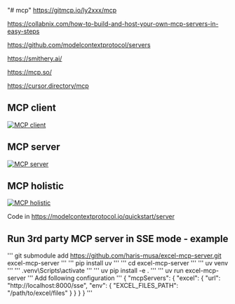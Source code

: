 "# mcp" 
https://gitmcp.io/ly2xxx/mcp

https://collabnix.com/how-to-build-and-host-your-own-mcp-servers-in-easy-steps

https://github.com/modelcontextprotocol/servers

https://smithery.ai/

https://mcp.so/

https://cursor.directory/mcp

## MCP client
[![ MCP client](https://img.youtube.com/vi/L94WBLL0KjY/hqdefault.jpg)](https://m.youtube.com/watch?v=L94WBLL0KjY)

## MCP server
[![ MCP server](https://img.youtube.com/vi/qb95jXnCOdc/hqdefault.jpg)](https://m.youtube.com/watch?v=qb95jXnCOdc)

## MCP holistic
[![ MCP holistic](https://img.youtube.com/vi/_d0duu3dED4/hqdefault.jpg)](https://m.youtube.com/watch?v=_d0duu3dED4)

Code in https://modelcontextprotocol.io/quickstart/server 


## Run 3rd party MCP server in SSE mode - example
'''
git submodule add https://github.com/haris-musa/excel-mcp-server.git excel-mcp-server
'''
'''
pip install uv
'''
'''
cd excel-mcp-server
'''
'''
uv venv
'''
'''
.venv\Scripts\activate
'''
'''
uv pip install -e .
'''
'''
uv run excel-mcp-server
'''
Add following configuration
'''
{
  "mcpServers": {
    "excel": {
      "url": "http://localhost:8000/sse",
      "env": {
        "EXCEL_FILES_PATH": "/path/to/excel/files"
      }
    }
  }
}
'''
